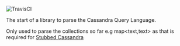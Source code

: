 ![TravisCI](https://travis-ci.org/chbatey/cql-antlr.svg?branch=master)

The start of a library to parse the Cassandra Query Language. 

Only used to parse the collections so far e.g map<text,text> as that is required for [Stubbed Cassandra](scassandra.org)
